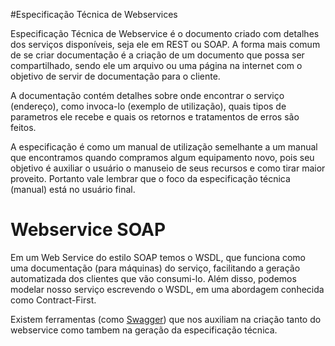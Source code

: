 #Especificação Técnica de Webservices

Especificação Técnica de Webservice é o documento criado com detalhes dos serviços disponíveis, seja ele em REST ou SOAP.
A forma mais comum de se criar documentação é a criação de um documento que possa ser compartilhado, sendo ele um arquivo 
ou uma página na internet com o objetivo de servir de documentação para o cliente.

A documentação contém detalhes sobre onde encontrar o serviço (endereço), como invoca-lo (exemplo de utilização), 
quais tipos de parametros  ele recebe e quais os retornos e tratamentos de erros são feitos.

A especificação é como um manual de utilização semelhante a um manual que encontramos quando compramos algum equipamento novo, 
pois seu objetivo é auxiliar o usuário o manuseio de seus recursos e como tirar maior proveito. Portanto vale lembrar que 
o foco da especificação técnica (manual) está no usuário final.

# Webservice SOAP

Em um Web Service do estilo SOAP temos o WSDL, que funciona como uma documentação (para máquinas) do serviço, 
facilitando a geração automatizada dos clientes que vão consumi-lo. Além disso, podemos modelar nosso serviço escrevendo o 
WSDL, em uma abordagem conhecida como Contract-First. 

Existem ferramentas (como [Swagger](http://blog.caelum.com.br/modelando-apis-rest-com-swagger)) que nos auxiliam 
na criação tanto do webservice como tambem na geração da especificação técnica.